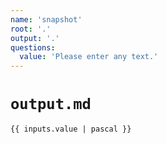 ```yaml
---
name: 'snapshot'
root: '.'
output: '.'
questions:
  value: 'Please enter any text.'
---
```


# `output.md`

```markdown
{{ inputs.value | pascal }}
```
